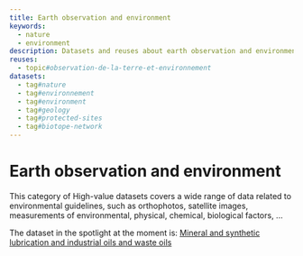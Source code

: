 ```yaml
---
title: Earth observation and environment
keywords:
  - nature
  - environment
description: Datasets and reuses about earth observation and environment
reuses:
  - topic#observation-de-la-terre-et-environnement
datasets:
  - tag#nature
  - tag#environnement
  - tag#environment
  - tag#geology
  - tag#protected-sites
  - tag#biotope-network  
---
```


# Earth observation and environment

This category of High-value datasets covers a wide range of data related to environmental guidelines, such as orthophotos, satellite images, measurements of environmental, physical, chemical, biological factors, ...

							
The dataset in the spotlight at the moment is: [Mineral and synthetic lubrication and industrial oils and waste oils](https://data.public.lu/fr/datasets/mineral-and-synthetic-lubrication-and-industrial-oils-and-waste-oils/)
